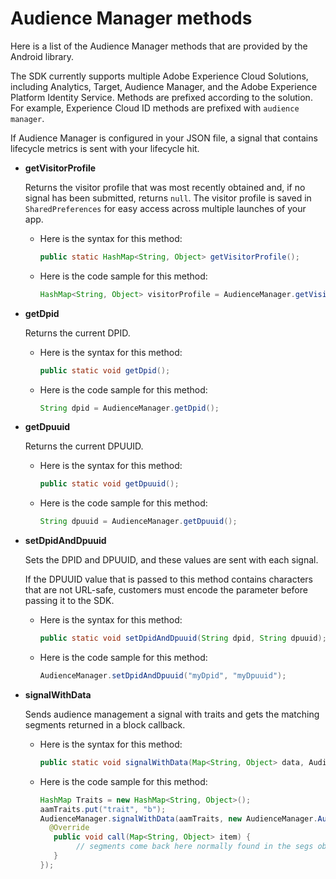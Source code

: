 # Audience Manager methods

Here is a list of the Audience Manager methods that are provided by the Android library.

The SDK currently supports multiple Adobe Experience Cloud Solutions, including Analytics, Target, Audience Manager, and the Adobe Experience Platform Identity Service. Methods are prefixed according to the solution. For example, Experience Cloud ID methods are prefixed with `audience manager`.

If Audience Manager is configured in your JSON file, a signal that contains lifecycle metrics is sent with your lifecycle hit. 

* **getVisitorProfile**

  Returns the visitor profile that was most recently obtained and, if no signal has been submitted, returns `null`. The visitor profile is saved in `SharedPreferences` for easy access across multiple launches of your app.

  * Here is the syntax for this method:

    ```java
    public static HashMap<String, Object> getVisitorProfile(); 
    ```

  * Here is the code sample for this method:

    ```java
    HashMap<String, Object> visitorProfile = AudienceManager.getVisitorProfile(); 
    ```

* **getDpid**

  Returns the current DPID. 

  * Here is the syntax for this method:

    ```java
    public static void getDpid(); 
    ```

  * Here is the code sample for this method:

    ```java
    String dpid = AudienceManager.getDpid(); 
    ```

* **getDpuuid**
 
  Returns the current DPUUID. 

  * Here is the syntax for this method:

    ```java
    public static void getDpuuid(); 
    ``` 

  * Here is the code sample for this method:

     ```java
     String dpuuid = AudienceManager.getDpuuid(); 
     ```

* **setDpidAndDpuuid**
  
  Sets the DPID and DPUUID, and these values are sent with each signal. 

  If the DPUUID value that is passed to this method contains characters that are not URL-safe, customers must encode the parameter before passing it to the SDK. 

  * Here is the syntax for this method:

    ```java
    public static void setDpidAndDpuuid(String dpid, String dpuuid); 
    ```

  * Here is the code sample for this method:

    ```java
    AudienceManager.setDpidAndDpuuid("myDpid", "myDpuuid"); 
    ```

* **signalWithData**

  Sends audience management a signal with traits and gets the matching segments returned in a block callback. 

  * Here is the syntax for this method:

    ```java
    public static void signalWithData(Map<String, Object> data, AudienceManagerCallback<Map<String, Object>> callback);
    ```

  * Here is the code sample for this method:

    ```java
    HashMap Traits = new HashMap<String, Object>();
    aamTraits.put("trait", "b");
    AudienceManager.signalWithData(aamTraits, new AudienceManager.AudienceManagerCallback<Map<String, Object>> () {
      @Override
       public void call(Map<String, Object> item) { 
            // segments come back here normally found in the segs object of your json 
       }
    });
    ```
